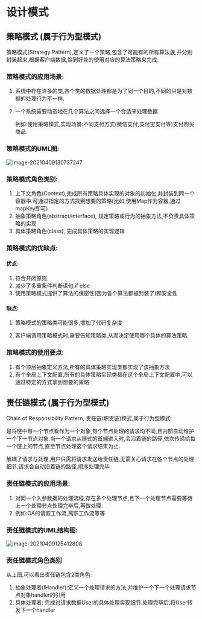 # 设计模式

## 策略模式 (属于行为型模式)
策略模式(Strategy Pattern),定义了一个策略,包含了可能有的所有算法族,并分别封装起来,根据客户端数据,恰到好处的使用对应的算法策略来完成. 
### 策略模式的应用场景:	

1. 系统中存在许多的类,各个类的数据处理都是为了同一个目的,不同的只是对数据的处理行为不一样.

2. 一个系统需要动态地在几个算法之间选择一个合适来处理数据.

   例如:使用策略模式,实现场景:不同支付方式(微信支付,支付宝支付等)支付购买商品.

### 策略模式的UML图:

![image-20210409130737247](C:\Users\Mengwox\AppData\Roaming\Typora\typora-user-images\image-20210409130737247.png)

### 策略模式角色类别:

1. 上下文角色(Context),完成所有策略具体实现的对象的初始化,并封装到同一个容器中.可通过指定的方式找到想要的策略(比如,使用Map作为容器,通过mapKey即可)
2. 抽象策略角色(abstract/interface), 规定策略或行为的抽象方法,不负责具体策略的实现
3. 具体策略角色(class), 完成具体策略的实现逻辑

### 策略模式的优缺点:
#### 优点:
1. 符合开闭原则
2. 减少了多重条件判断语句,if else
3. 使用策略模式提供了算法的保密性(因为各个算法都被封装了)和安全性

#### 缺点:
1. 策略模式的策略类可能很多,增加了代码复杂度

2. 客户端调用策略模式时,需要告知策略类,从而决定使用哪个具体的算法策略.

### 策略模式的使用要点:

1. 有个顶层抽象定义方法,所有的具体策略实现类都实现了该抽象方法
2. 有个全局上下文配置,所有的具体策略实现类都在这个全局上下文配置中,可以通过特定的方式拿到想要的策略

## 责任链模式 (属于行为型模式)

Chain of Responsibility Pattern, 责任链(职责链)模式,属于行为型模式:

是将链中每一个节点看作为一个对象,每个节点处理的请求均不同,且内部自动维护一个下一节点对象.当一个请求从链式的首端进入时,会沿着链的路径,依次传递给每一个链上的节点,直至节点处理这个请求结束为止.

解耦了请求与处理,用户只需将请求发送给责任链,无需关心请求在各个节点的处理细节,请求会自动沿着链的路径,顺序处理完毕.

### 责任链模式的应用场景:

1. 对同一个入参数据的处理流程,存在多个处理节点,且下一个处理节点需要等待上一个处理节点处理完毕后,再做处理.
2. 例如:OA的请假工作流,离职工作流等等.

### 责任链模式的UML结构图:

![image-20210409125412808](C:\Users\Mengwox\AppData\Roaming\Typora\typora-user-images\image-20210409125412808.png)

### 责任链模式角色类别

从上图,可以看出责任链包含2类角色:

1. 抽象处理者(IHandler):定义一个处理请求的方法,并维护一个下一个处理请求节点对象handler的引用
2. 具体处理者: 完成对请求数据User的具体处理实现细节.处理完毕后,将User转发下一个handler